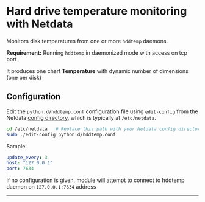 <!--
title: "Hard drive temperature monitoring with Netdata"
custom_edit_url: "https://github.com/netdata/netdata/edit/master/collectors/python.d.plugin/hddtemp/README.md"
sidebar_label: "Hard drive temperature"
learn_status: "Published"
learn_topic_type: "References"
learn_rel_path: "References/Collectors references/Hardware"
-->

# Hard drive temperature monitoring with Netdata

Monitors disk temperatures from one or more `hddtemp` daemons.

**Requirement:**
Running `hddtemp` in daemonized mode with access on tcp port

It produces one chart **Temperature** with dynamic number of dimensions (one per disk)

## Configuration

Edit the `python.d/hddtemp.conf` configuration file using `edit-config` from the Netdata [config
directory](https://github.com/netdata/netdata/blob/master/docs/configure/nodes.md), which is typically at `/etc/netdata`.

```bash
cd /etc/netdata   # Replace this path with your Netdata config directory, if different
sudo ./edit-config python.d/hddtemp.conf
```

Sample:

```yaml
update_every: 3
host: "127.0.0.1"
port: 7634
```

If no configuration is given, module will attempt to connect to hddtemp daemon on `127.0.0.1:7634` address

---


